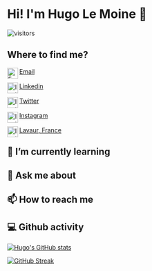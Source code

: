 # Hi! I'm Hugo Le Moine 👋
![visitors](https://visitor-badge.laobi.icu/badge?page_id=hugolmn.hugolmn&format=True)

## Where to find me?
<a href="mailto:hugo.le-moine@outlook.fr">
  <img align="left" alt="Email" width="25px" src="https://cdn.jsdelivr.net/npm/simple-icons@v7/icons/microsoftoutlook.svg"/>
  Email
</a>
</br>
</br>
<a href="linkedin.com/in/hugo-le-moine">
  <img align="left" alt="Instagram" width="25px" src="https://cdn.jsdelivr.net/npm/simple-icons@v7/icons/linkedin.svg"/>
  Linkedin
</a>
</br>
</br>
<a href="twitter.com/hugo_le_moine_">
  <img align="left" alt="Instagram" width="25px" src="https://cdn.jsdelivr.net/npm/simple-icons@v7/icons/twitter.svg"/>
  Twitter
</a>
</br>
</br>
<a href="instagram.com/hugo_le_moine">
  <img align="left" alt="Instagram" width="25px" src="https://cdn.jsdelivr.net/npm/simple-icons@v7/icons/instagram.svg"/>
  Instagram
</a>
</br>
</br>
<a href="google.com/maps/place/Lavaur">
  <img align="left" alt="Instagram" width="25px" src="https://cdn.jsdelivr.net/npm/simple-icons@v7/icons/googlemaps.svg"/>
  Lavaur, France
</a>

## 🌱 I’m currently learning
## 💬 Ask me about
## 📫 How to reach me

## :computer: Github activity
[![Hugo's GitHub stats](https://github-readme-stats.vercel.app/api?username=hugolmn&title_color=007bff&icon_color=007bff&border_radius=5&show_icons=true)](https://github.com/hugolmn)

[![GitHub Streak](http://github-readme-streak-stats.herokuapp.com?user=hugolmn&border_radius=5&ring=007BFF)](https://github.com/hugolmn)
